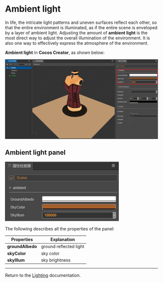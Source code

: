 # Ambient light

In life, the intricate light patterns and uneven surfaces reflect each other, so that the entire environment is illuminated, as if the entire scene is enveloped by a layer of ambient light. Adjusting the amount of __ambient light__ is the most direct way to adjust the overall illumination of the environment. It is also one way to effectively express the atmosphere of the environment.

__Ambient light__ in __Cocos Creator__, as shown below:

![ambient](ambient/Ambient.jpg)

## Ambient light panel

![ambient panel](ambient/AmbientDetail.jpg)

The following describes all the properties of the panel:

| Properties | Explanation |
| --- | --- |
| **groundAlbedo** | ground reflected light |
| **skyColor** | sky color |
| **skyIllum** | sky brightness |

---

Return to the [Lighting](light.md) documentation.
